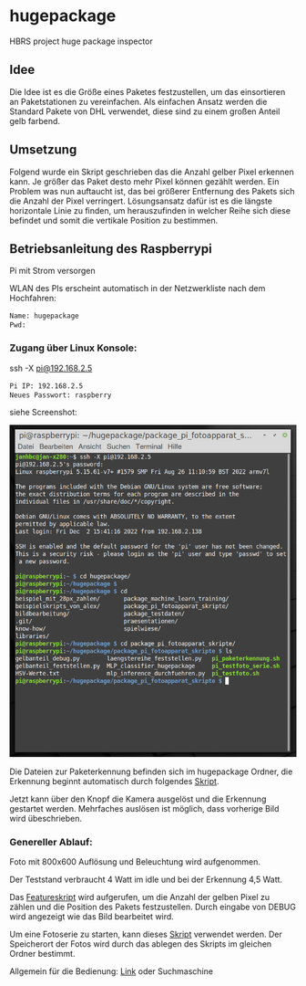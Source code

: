 # hugepackage
HBRS project huge package inspector

## Idee
Die Idee ist es die Größe eines Paketes festzustellen, um das einsortieren an Paketstationen zu vereinfachen. Als einfachen Ansatz werden die Standard Pakete von DHL verwendet, diese sind zu einem großen Anteil gelb farbend.

## Umsetzung
Folgend wurde ein Skript geschrieben das die Anzahl gelber Pixel erkennen kann. Je größer das Paket desto mehr Pixel können gezählt werden. Ein Problem was nun auftaucht ist, das bei größerer Entfernung des Pakets sich die Anzahl der Pixel verringert. Lösungsansatz dafür ist es die längste horizontale Linie zu finden, um herauszufinden in welcher Reihe sich diese befindet und somit die vertikale Position zu bestimmen.
## Betriebsanleitung des Raspberrypi
Pi mit Strom versorgen

WLAN des PIs erscheint automatisch in der Netzwerkliste nach dem Hochfahren:
```
Name: hugepackage
Pwd: 
```
### Zugang über Linux Konsole:

ssh -X pi@192.168.2.5
```
Pi IP: 192.168.2.5
Neues Passwort: raspberry
```
siehe Screenshot:

![](https://github.com/linuxfanatiker/hugepackage/blob/master/screenshot_console.png)

Die Dateien zur Paketerkennung befinden sich im hugepackage Ordner, die Erkennung beginnt automatisch durch folgendes [Skript](https://github.com/linuxfanatiker/hugepackage/blob/master/hugepackage%20-%20Complete/package_pi_fotoapparat_skripte/pi_paketerkennung.sh).

Jetzt kann über den Knopf die Kamera ausgelöst und die Erkennung gestartet werden. Mehrfaches auslösen ist möglich, dass vorherige Bild wird übeschrieben.

### Genereller Ablauf:

Foto mit 800x600 Auflösung und Beleuchtung wird aufgenommen. 

Der Teststand verbraucht 4 Watt im idle und bei der Erkennung 4,5 Watt.

Das [Featureskript](https://github.com/linuxfanatiker/hugepackage/blob/master/hugepackage%20-%20Complete/package_pi_fotoapparat_skripte/pi_paketerkennung.sh) wird aufgerufen, um die Anzahl der gelben Pixel zu zählen und die Position des Pakets festzustellen. Durch eingabe von DEBUG wird angezeigt wie das Bild bearbeitet wird.

Um eine Fotoserie zu starten, kann dieses [Skript](https://github.com/linuxfanatiker/hugepackage/blob/master/hugepackage%20-%20Complete/package_pi_fotoapparat_skripte/pi_testfoto_serie.sh) verwendet werden. Der Speicherort der Fotos wird durch das ablegen des Skripts im gleichen Ordner bestimmt.

Allgemein für die Bedienung: [Link](https://www.heise.de/tipps-tricks/Linux-Befehle-Die-20-wichtigsten-Kommandos-3843388.html) oder Suchmaschine
